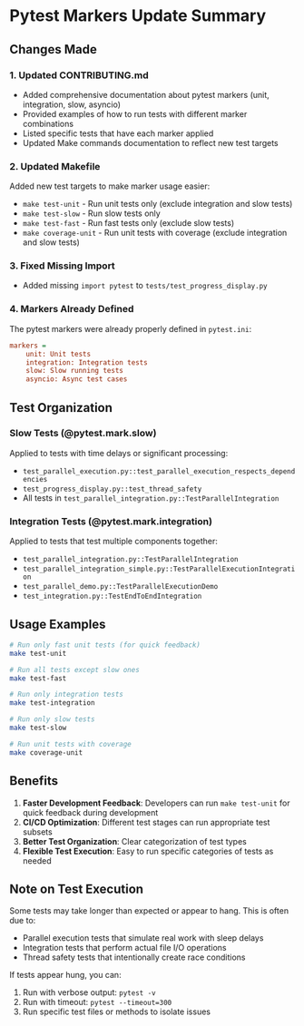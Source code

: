 # Pytest Markers Update Summary

## Changes Made

### 1. Updated CONTRIBUTING.md
- Added comprehensive documentation about pytest markers (unit, integration, slow, asyncio)
- Provided examples of how to run tests with different marker combinations
- Listed specific tests that have each marker applied
- Updated Make commands documentation to reflect new test targets

### 2. Updated Makefile
Added new test targets to make marker usage easier:
- `make test-unit` - Run unit tests only (exclude integration and slow tests)
- `make test-slow` - Run slow tests only
- `make test-fast` - Run fast tests only (exclude slow tests)
- `make coverage-unit` - Run unit tests with coverage (exclude integration and slow tests)

### 3. Fixed Missing Import
- Added missing `import pytest` to `tests/test_progress_display.py`

### 4. Markers Already Defined
The pytest markers were already properly defined in `pytest.ini`:
```ini
markers =
    unit: Unit tests
    integration: Integration tests
    slow: Slow running tests
    asyncio: Async test cases
```

## Test Organization

### Slow Tests (@pytest.mark.slow)
Applied to tests with time delays or significant processing:
- `test_parallel_execution.py::test_parallel_execution_respects_dependencies`
- `test_progress_display.py::test_thread_safety`
- All tests in `test_parallel_integration.py::TestParallelIntegration`

### Integration Tests (@pytest.mark.integration)
Applied to tests that test multiple components together:
- `test_parallel_integration.py::TestParallelIntegration`
- `test_parallel_integration_simple.py::TestParallelExecutionIntegration`
- `test_parallel_demo.py::TestParallelExecutionDemo`
- `test_integration.py::TestEndToEndIntegration`

## Usage Examples

```bash
# Run only fast unit tests (for quick feedback)
make test-unit

# Run all tests except slow ones
make test-fast

# Run only integration tests
make test-integration

# Run only slow tests
make test-slow

# Run unit tests with coverage
make coverage-unit
```

## Benefits

1. **Faster Development Feedback**: Developers can run `make test-unit` for quick feedback during development
2. **CI/CD Optimization**: Different test stages can run appropriate test subsets
3. **Better Test Organization**: Clear categorization of test types
4. **Flexible Test Execution**: Easy to run specific categories of tests as needed

## Note on Test Execution

Some tests may take longer than expected or appear to hang. This is often due to:
- Parallel execution tests that simulate real work with sleep delays
- Integration tests that perform actual file I/O operations
- Thread safety tests that intentionally create race conditions

If tests appear hung, you can:
1. Run with verbose output: `pytest -v`
2. Run with timeout: `pytest --timeout=300`
3. Run specific test files or methods to isolate issues

